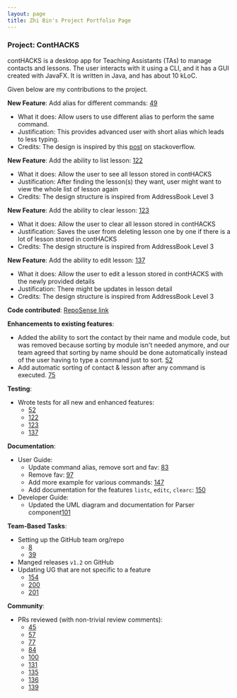 ```yaml
---
layout: page
title: Zhi Bin's Project Portfolio Page
---
```


### Project: ContHACKS

contHACKS is a desktop app for Teaching Assistants (TAs) to manage contacts and lessons. The user interacts with it using a CLI, and it has a GUI created with JavaFX. It is written in Java, and has about 10 kLoC.

Given below are my contributions to the project.

**New Feature**: Add alias for different commands: [49](https://github.com/AY2122S1-CS2103T-T09-2/tp/pull/49)
  * What it does: Allow users to use different alias to perform the same command.
  * Justification: This provides advanced user with short alias which leads to less typing.
  * Credits: The design is inspired by this [post](https://stackoverflow.com/questions/41494056/add-alias-to-an-enum-in-java) on stackoverflow.

**New Feature**: Add the ability to list lesson: [122](https://github.com/AY2122S1-CS2103T-T09-2/tp/pull/122)
  * What it does: Allow the user to see all lesson stored in contHACKS
  * Justification: After finding the lesson(s) they want, user might want to view the whole list of lesson again
  * Credits: The design structure is inspired from AddressBook Level 3

**New Feature**: Add the ability to clear lesson: [123](https://github.com/AY2122S1-CS2103T-T09-2/tp/pull/123)
  * What it does: Allow the user to clear all lesson stored in contHACKS
  * Justification: Saves the user from deleting lesson one by one if there is a lot of lesson stored in contHACKS
  * Credits: The design structure is inspired from AddressBook Level 3

**New Feature**: Add the ability to edit lesson: [137](https://github.com/AY2122S1-CS2103T-T09-2/tp/pull/137)
  * What it does: Allow the user to edit a lesson stored in contHACKS with the newly provided details
  * Justification: There might be updates in lesson detail
  * Credits: The design structure is inspired from AddressBook Level 3

**Code contributed**: [RepoSense link](https://nus-cs2103-ay2122s1.github.io/tp-dashboard/?search=czhi-bin&sort=groupTitle&sortWithin=title&since=2021-09-17&timeframe=commit&mergegroup=&groupSelect=groupByRepos&breakdown=false&tabOpen=true&tabType=authorship&tabAuthor=czhi-bin&tabRepo=AY2122S1-CS2103T-T09-2%2Ftp%5Bmaster%5D&authorshipIsMergeGroup=false&authorshipFileTypes=docs~functional-code~test-code&authorshipIsBinaryFileTypeChecked=false)

**Enhancements to existing features**:
  * Added the ability to sort the contact by their name and module code, but was removed because sorting by module isn't needed anymore, and our team agreed that sorting by name should be done automatically instead of the user having to type a command just to sort. [52](https://github.com/AY2122S1-CS2103T-T09-2/tp/pull/52)
  * Add automatic sorting of contact & lesson after any command is executed. [75](https://github.com/AY2122S1-CS2103T-T09-2/tp/pull/75)

**Testing**:
  * Wrote tests for all new and enhanced features:
    * [52](https://github.com/AY2122S1-CS2103T-T09-2/tp/pull/52)
    * [122](https://github.com/AY2122S1-CS2103T-T09-2/tp/pull/122)
    * [123](https://github.com/AY2122S1-CS2103T-T09-2/tp/pull/123)
    * [137](https://github.com/AY2122S1-CS2103T-T09-2/tp/pull/137)

**Documentation**:
  * User Guide:
      * Update command alias, remove sort and fav: [83](https://github.com/AY2122S1-CS2103T-T09-2/tp/pull/83)
      * Remove fav: [97](https://github.com/AY2122S1-CS2103T-T09-2/tp/pull/97)
      * Add more example for various commands: [147](https://github.com/AY2122S1-CS2103T-T09-2/tp/pull/147)
      * Add documentation for the features `listc`, `editc`, `clearc`: [150](https://github.com/AY2122S1-CS2103T-T09-2/tp/pull/150)
  * Developer Guide:
      * Updated the UML diagram and documentation for Parser component[101](https://github.com/AY2122S1-CS2103T-T09-2/tp/pull/101)

**Team-Based Tasks**:
  * Setting up the GitHub team org/repo
    * [8](https://github.com/AY2122S1-CS2103T-T09-2/tp/pull/8)
    * [39](https://github.com/AY2122S1-CS2103T-T09-2/tp/pull/39)
  * Manged releases `v1.2` on GitHub
  * Updating UG that are not specific to a feature
    * [154](https://github.com/AY2122S1-CS2103T-T09-2/tp/pull/154)
    * [200](https://github.com/AY2122S1-CS2103T-T09-2/tp/pull/200)
    * [201](https://github.com/AY2122S1-CS2103T-T09-2/tp/pull/201)

**Community**:
  * PRs reviewed (with non-trivial review comments):
    * [45](https://github.com/AY2122S1-CS2103T-T09-2/tp/pull/45)
    * [57](https://github.com/AY2122S1-CS2103T-T09-2/tp/pull/57)
    * [77](https://github.com/AY2122S1-CS2103T-T09-2/tp/pull/77)
    * [84](https://github.com/AY2122S1-CS2103T-T09-2/tp/pull/84)
    * [100](https://github.com/AY2122S1-CS2103T-T09-2/tp/pull/100)
    * [131](https://github.com/AY2122S1-CS2103T-T09-2/tp/pull/131)
    * [135](https://github.com/AY2122S1-CS2103T-T09-2/tp/pull/135)
    * [136](https://github.com/AY2122S1-CS2103T-T09-2/tp/pull/136)
    * [139](https://github.com/AY2122S1-CS2103T-T09-2/tp/pull/139)



